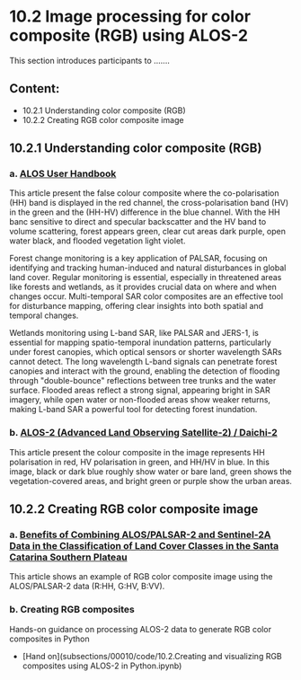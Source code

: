 # 10.2 Image processing for color composite (RGB) using ALOS-2
This section introduces participants to .......

## Content:
- 10.2.1 Understanding color composite (RGB)
- 10.2.2 Creating RGB color composite image

## 10.2.1 Understanding color composite (RGB)

### a. [ALOS User Handbook](https://www.eorc.jaxa.jp/ALOS/en/doc/alos_userhb_en.pdf)

This article present the false colour composite where the co-polarisation (HH) band is displayed in the red channel, the cross-polarisation band (HV) in the green and the (HH-HV) difference in the blue channel. With the HH banc sensitive to direct and specular backscatter and the HV band to volume scattering, forest appears green, clear cut areas dark purple, open water black, and flooded vegetation light violet.

Forest change monitoring is a key application of PALSAR, focusing on identifying and tracking human-induced and natural disturbances in global land cover. Regular monitoring is essential, especially in threatened areas like forests and wetlands, as it provides crucial data on where and when changes occur. Multi-temporal SAR color composites are an effective tool for disturbance mapping, offering clear insights into both spatial and temporal changes.

Wetlands monitoring using L-band SAR, like PALSAR and JERS-1, is essential for mapping spatio-temporal inundation patterns, particularly under forest canopies, which optical sensors or shorter wavelength SARs cannot detect. The long wavelength L-band signals can penetrate forest canopies and interact with the ground, enabling the detection of flooding through "double-bounce" reflections between tree trunks and the water surface. Flooded areas reflect a strong signal, appearing bright in SAR imagery, while open water or non-flooded areas show weaker returns, making L-band SAR a powerful tool for detecting forest inundation.

### b. [ALOS-2 (Advanced Land Observing Satellite-2) / Daichi-2](https://www.eoportal.org/satellite-missions/alos-2#mission-status)

This article present the colour composite in the image represents HH polarisation in red, HV polarisation in green, and HH/HV in blue. In this image, black or dark blue roughly show water or bare land, green shows the vegetation-covered areas, and bright green or purple show the urban areas.


## 10.2.2 Creating RGB color composite image

### a. [Benefits of Combining ALOS/PALSAR-2 and Sentinel-2A Data in the Classification of Land Cover Classes in the Santa Catarina Southern Plateau](https://www.mdpi.com/2072-4292/13/2/229#)

This article shows an example of RGB color composite image using the ALOS/PALSAR-2 data (R:HH, G:HV, B:VV).

### b. Creating RGB composites  
Hands-on guidance on processing ALOS-2 data to generate RGB color composites in Python

- [Hand on](subsections/00010/code/10.2.Creating and visualizing RGB composites using ALOS-2 in Python.ipynb)